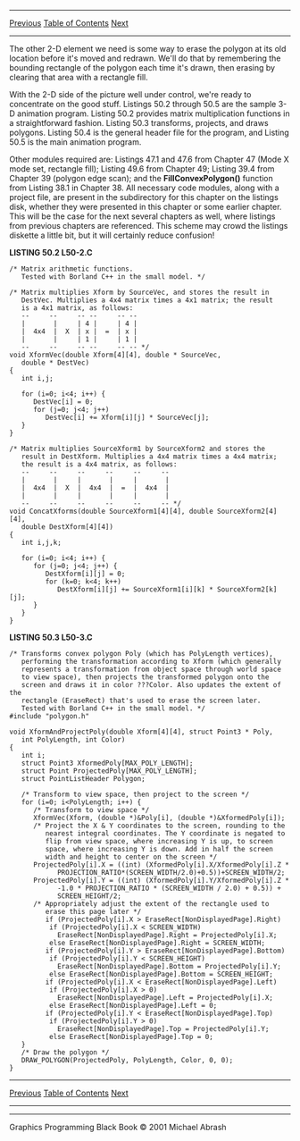   ------------------------ --------------------------------- --------------------
  [Previous](50-03.html)   [Table of Contents](index.html)   [Next](50-05.html)
  ------------------------ --------------------------------- --------------------

The other 2-D element we need is some way to erase the polygon at its
old location before it's moved and redrawn. We'll do that by remembering
the bounding rectangle of the polygon each time it's drawn, then erasing
by clearing that area with a rectangle fill.

With the 2-D side of the picture well under control, we're ready to
concentrate on the good stuff. Listings 50.2 through 50.5 are the sample
3-D animation program. Listing 50.2 provides matrix multiplication
functions in a straightforward fashion. Listing 50.3 transforms,
projects, and draws polygons. Listing 50.4 is the general header file
for the program, and Listing 50.5 is the main animation program.

Other modules required are: Listings 47.1 and 47.6 from Chapter 47 (Mode
X mode set, rectangle fill); Listing 49.6 from Chapter 49; Listing 39.4
from Chapter 39 (polygon edge scan); and the **FillConvexPolygon()**
function from Listing 38.1 in Chapter 38. All necessary code modules,
along with a project file, are present in the subdirectory for this
chapter on the listings disk, whether they were presented in this
chapter or some earlier chapter. This will be the case for the next
several chapters as well, where listings from previous chapters are
referenced. This scheme may crowd the listings diskette a little bit,
but it will certainly reduce confusion!

**LISTING 50.2 L50-2.C**

    /* Matrix arithmetic functions.
       Tested with Borland C++ in the small model. */

    /* Matrix multiplies Xform by SourceVec, and stores the result in
       DestVec. Multiplies a 4x4 matrix times a 4x1 matrix; the result
       is a 4x1 matrix, as follows:
       --     --     -- --     -- --
       |       |     | 4 |     | 4 |
       |  4x4  |  X  | x |  =  | x |
       |       |     | 1 |     | 1 |
       --     --     -- --     -- -- */
    void XformVec(double Xform[4][4], double * SourceVec,
       double * DestVec)
    {
       int i,j;

       for (i=0; i<4; i++) {
          DestVec[i] = 0;
          for (j=0; j<4; j++)
             DestVec[i] += Xform[i][j] * SourceVec[j];
       }
    }

    /* Matrix multiplies SourceXform1 by SourceXform2 and stores the
       result in DestXform. Multiplies a 4x4 matrix times a 4x4 matrix;
       the result is a 4x4 matrix, as follows:
       --     --     --     --     --     --
       |       |     |       |     |       |
       |  4x4  |  X  |  4x4  |  =  |  4x4  |
       |       |     |       |     |       |
       --     --     --     --     --     -- */
    void ConcatXforms(double SourceXform1[4][4], double SourceXform2[4][4],
       double DestXform[4][4])
    {
       int i,j,k;

       for (i=0; i<4; i++) {
          for (j=0; j<4; j++) {
             DestXform[i][j] = 0;
             for (k=0; k<4; k++)
                DestXform[i][j] += SourceXform1[i][k] * SourceXform2[k][j];
          }
       }
    }

**LISTING 50.3 L50-3.C**

    /* Transforms convex polygon Poly (which has PolyLength vertices),
       performing the transformation according to Xform (which generally
       represents a transformation from object space through world space
       to view space), then projects the transformed polygon onto the
       screen and draws it in color ???Color. Also updates the extent of the
       rectangle (EraseRect) that's used to erase the screen later.
       Tested with Borland C++ in the small model. */
    #include "polygon.h"

    void XformAndProjectPoly(double Xform[4][4], struct Point3 * Poly,
       int PolyLength, int Color)
    {
       int i;
       struct Point3 XformedPoly[MAX_POLY_LENGTH];
       struct Point ProjectedPoly[MAX_POLY_LENGTH];
       struct PointListHeader Polygon;

       /* Transform to view space, then project to the screen */
       for (i=0; i<PolyLength; i++) {
          /* Transform to view space */
          XformVec(Xform, (double *)&Poly[i], (double *)&XformedPoly[i]);
          /* Project the X & Y coordinates to the screen, rounding to the
             nearest integral coordinates. The Y coordinate is negated to
             flip from view space, where increasing Y is up, to screen
             space, where increasing Y is down. Add in half the screen
             width and height to center on the screen */
          ProjectedPoly[i].X = ((int) (XformedPoly[i].X/XformedPoly[i].Z *
                PROJECTION_RATIO*(SCREEN_WIDTH/2.0)+0.5))+SCREEN_WIDTH/2;
          ProjectedPoly[i].Y = ((int) (XformedPoly[i].Y/XformedPoly[i].Z *
                -1.0 * PROJECTION_RATIO * (SCREEN_WIDTH / 2.0) + 0.5)) +
                SCREEN_HEIGHT/2;
          /* Appropriately adjust the extent of the rectangle used to
             erase this page later */
             if (ProjectedPoly[i].X > EraseRect[NonDisplayedPage].Right)
              if (ProjectedPoly[i].X < SCREEN_WIDTH)
                EraseRect[NonDisplayedPage].Right = ProjectedPoly[i].X;
              else EraseRect[NonDisplayedPage].Right = SCREEN_WIDTH;
             if (ProjectedPoly[i].Y > EraseRect[NonDisplayedPage].Bottom)
              if (ProjectedPoly[i].Y < SCREEN_HEIGHT)
                EraseRect[NonDisplayedPage].Bottom = ProjectedPoly[i].Y;
              else EraseRect[NonDisplayedPage].Bottom = SCREEN_HEIGHT;
             if (ProjectedPoly[i].X < EraseRect[NonDisplayedPage].Left)
              if (ProjectedPoly[i].X > 0)
                EraseRect[NonDisplayedPage].Left = ProjectedPoly[i].X;
              else EraseRect[NonDisplayedPage].Left = 0;
             if (ProjectedPoly[i].Y < EraseRect[NonDisplayedPage].Top)
              if (ProjectedPoly[i].Y > 0)
                EraseRect[NonDisplayedPage].Top = ProjectedPoly[i].Y;
              else EraseRect[NonDisplayedPage].Top = 0;
       }
       /* Draw the polygon */
       DRAW_POLYGON(ProjectedPoly, PolyLength, Color, 0, 0);
    }

  ------------------------ --------------------------------- --------------------
  [Previous](50-03.html)   [Table of Contents](index.html)   [Next](50-05.html)
  ------------------------ --------------------------------- --------------------

* * * * *

Graphics Programming Black Book © 2001 Michael Abrash
